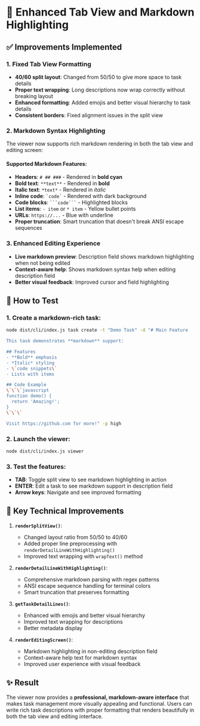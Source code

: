 # 🎨 Enhanced Tab View and Markdown Highlighting

## ✅ Improvements Implemented

### 1. **Fixed Tab View Formatting**
- **40/60 split layout**: Changed from 50/50 to give more space to task details
- **Proper text wrapping**: Long descriptions now wrap correctly without breaking layout
- **Enhanced formatting**: Added emojis and better visual hierarchy to task details
- **Consistent borders**: Fixed alignment issues in the split view

### 2. **Markdown Syntax Highlighting**
The viewer now supports rich markdown rendering in both the tab view and editing screen:

#### Supported Markdown Features:
- **Headers**: `# ## ###` - Rendered in **bold cyan**
- **Bold text**: `**text**` - Rendered in **bold**
- **Italic text**: `*text*` - Rendered in *italic*
- **Inline code**: `` `code` `` - Rendered with dark background
- **Code blocks**: ` ```code``` ` - Highlighted blocks
- **List items**: `- item` or `* item` - Yellow bullet points
- **URLs**: `https://...` - Blue with underline
- **Proper truncation**: Smart truncation that doesn't break ANSI escape sequences

### 3. **Enhanced Editing Experience**
- **Live markdown preview**: Description field shows markdown highlighting when not being edited
- **Context-aware help**: Shows markdown syntax help when editing description field
- **Better visual feedback**: Improved cursor and field highlighting

## 🚀 How to Test

### 1. Create a markdown-rich task:
```bash
node dist/cli/index.js task create -t "Demo Task" -d "# Main Feature

This task demonstrates **markdown** support:

## Features
- **Bold** emphasis
- *Italic* styling  
- \`code snippets\`
- Lists with items

## Code Example
\`\`\`javascript
function demo() {
  return 'Amazing!';
}
\`\`\`

Visit https://github.com for more!" -p high
```

### 2. Launch the viewer:
```bash
node dist/cli/index.js viewer
```

### 3. Test the features:
- **TAB**: Toggle split view to see markdown highlighting in action
- **ENTER**: Edit a task to see markdown support in description field
- **Arrow keys**: Navigate and see improved formatting

## 🎯 Key Technical Improvements

1. **`renderSplitView()`**: 
   - Changed layout ratio from 50/50 to 40/60
   - Added proper line preprocessing with `renderDetailLineWithHighlighting()`
   - Improved text wrapping with `wrapText()` method

2. **`renderDetailLineWithHighlighting()`**: 
   - Comprehensive markdown parsing with regex patterns
   - ANSI escape sequence handling for terminal colors
   - Smart truncation that preserves formatting

3. **`getTaskDetailLines()`**: 
   - Enhanced with emojis and better visual hierarchy
   - Improved text wrapping for descriptions
   - Better metadata display

4. **`renderEditingScreen()`**: 
   - Markdown highlighting in non-editing description field
   - Context-aware help text for markdown syntax
   - Improved user experience with visual feedback

## ✨ Result

The viewer now provides a **professional, markdown-aware interface** that makes task management more visually appealing and functional. Users can write rich task descriptions with proper formatting that renders beautifully in both the tab view and editing interface.